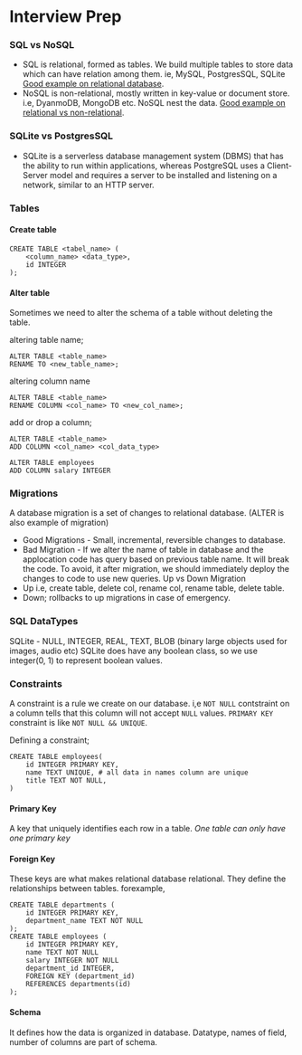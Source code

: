 # Interview Prep

### SQL vs NoSQL
- SQL is relational, formed as tables. We build multiple tables to store data which can have relation among them. ie, MySQL, PostgresSQL, SQLite
[Good example on relational database](https://www.boot.dev/assignments/3971b767-64fa-4403-a94e-a17c445f4d16).
- NoSQL is non-relational, mostly written in key-value or document store. i.e, DyanmoDB, MongoDB etc. NoSQL nest the data.
[Good example on relational vs non-relational](https://www.boot.dev/assignments/25d0e40b-2ce7-4c63-a7da-1732fd2dbb66).

### SQLite vs PostgresSQL
- SQLite is a serverless database management system (DBMS) that has the ability to run within applications, whereas PostgreSQL uses a Client-Server model and requires a server to be installed and listening on a network, similar to an HTTP server.

### Tables
#### Create table
```
CREATE TABLE <tabel_name> (
    <column_name> <data_type>,
    id INTEGER
);
```

#### Alter table
Sometimes we need to alter the schema of a table without deleting the table.

altering table name;
```
ALTER TABLE <table_name>
RENAME TO <new_table_name>;
```

altering column name
```
ALTER TABLE <table_name>
RENAME COLUMN <col_name> TO <new_col_name>;
```
add or drop a column;
```
ALTER TABLE <table_name>
ADD COLUMN <col_name> <col_data_type>

ALTER TABLE employees
ADD COLUMN salary INTEGER
```

### Migrations
A database migration is a set of changes to relational database. (ALTER is also example of migration)
- Good Migrations - Small, incremental, reversible changes to database.
- Bad Migration - If we alter the name of table in database and the applocation code has query based on previous table name. It will break the code. To avoid, it after migration, we should immediately deploy the changes to code to use new queries.
Up vs Down Migration
- Up i.e, create table, delete col, rename col, rename table, delete table. 
- Down; rollbacks to up migrations in case of emergency.

### SQL DataTypes
SQLite - NULL, INTEGER, REAL, TEXT, BLOB (binary large objects used for images, audio etc)
SQLite does have any boolean class, so we use integer(0, 1) to represent boolean values.

### Constraints
A constraint is a rule we create on our database. i,e `NOT NULL` contstraint on a column tells that this column will not accept `NULL` values.
`PRIMARY KEY` constraint is like `NOT NULL && UNIQUE`.

Defining a constraint;
```
CREATE TABLE employees(
    id INTEGER PRIMARY KEY,
    name TEXT UNIQUE, # all data in names column are unique
    title TEXT NOT NULL,
)
```
#### Primary Key
A key that uniquely identifies each row in a table. *One table can only have one primary key*

#### Foreign Key
These keys are what makes relational database relational. They define the relationships between tables. forexample,
```
CREATE TABLE departments (
    id INTEGER PRIMARY KEY,
    department_name TEXT NOT NULL
);
CREATE TABLE employees (
    id INTEGER PRIMARY KEY,
    name TEXT NOT NULL
    salary INTEGER NOT NULL
    department_id INTEGER,
    FOREIGN KEY (department_id)
    REFERENCES departments(id)
);
```

#### Schema
It defines how the data is organized in database. Datatype, names of field, number of columns are part of schema.
